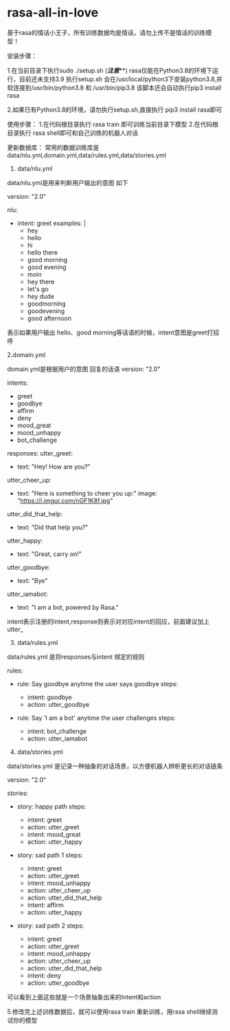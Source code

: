 # rasa-all-in-love
基于rasa的情话小王子，所有训练数据均是情话，请勿上传不是情话的训练模型！


安装步骤：

1.在当前目录下执行sudo ./setup.sh 
(***注意*****)
rasa仅能在Python3.8的环境下运行，目前还未支持3.9
执行setup.sh 会在/usr/local/python3下安装python3.8,并软连接到/usr/bin/python3.8 和 /usr/bin/pip3.8
该脚本还会自动执行pip3 install rasa 

2.如果已有Python3.8的环境，请勿执行setup.sh,直接执行 pip3 install rasa即可


使用步骤：
1.在代码根目录执行 rasa train 即可训练当前目录下模型
2.在代码根目录执行 rasa shell即可和自己训练的机器人对话

更新数据库：
常用的数据训练库是data/nlu.yml,domain.yml,data/rules.yml,data/stories.yml
1. data/nlu.yml

data/nlu.yml是用来判断用户输出的意图
如下

version: "2.0"

nlu:
- intent: greet
  examples: |
    - hey
    - hello
    - hi
    - hello there
    - good morning
    - good evening
    - moin
    - hey there
    - let's go
    - hey dude
    - goodmorning
    - goodevening
    - good afternoon
    
表示如果用户输出 hello、good morning等话语的时候，intent意图是greet打招呼

2.domain.yml 

domain.yml是根据用户的意图 回复的话语 
version: "2.0"

intents:
  - greet
  - goodbye
  - affirm
  - deny
  - mood_great
  - mood_unhappy
  - bot_challenge

responses:
  utter_greet:
  - text: "Hey! How are you?"

  utter_cheer_up:
  - text: "Here is something to cheer you up:"
    image: "https://i.imgur.com/nGF1K8f.jpg"

  utter_did_that_help:
  - text: "Did that help you?"

  utter_happy:
  - text: "Great, carry on!"

  utter_goodbye:
  - text: "Bye"

  utter_iamabot:
  - text: "I am a bot, powered by Rasa."

intent表示注册的Intent,response则表示对对应intent的回应，前面建议加上utter_

3. data/rules.yml

data/rules.yml 是将responses与intent 绑定的规则

rules:

- rule: Say goodbye anytime the user says goodbye
  steps:
  - intent: goodbye
  - action: utter_goodbye

- rule: Say 'I am a bot' anytime the user challenges
  steps:
  - intent: bot_challenge
  - action: utter_iamabot

4. data/stories.yml

data/stories.yml 是记录一种抽象的对话场景，以方便机器人辨析更长的对话链条

version: "2.0"

stories:

- story: happy path
  steps:
  - intent: greet
  - action: utter_greet
  - intent: mood_great
  - action: utter_happy

- story: sad path 1
  steps:
  - intent: greet
  - action: utter_greet
  - intent: mood_unhappy
  - action: utter_cheer_up
  - action: utter_did_that_help
  - intent: affirm
  - action: utter_happy

- story: sad path 2
  steps:
  - intent: greet
  - action: utter_greet
  - intent: mood_unhappy
  - action: utter_cheer_up
  - action: utter_did_that_help
  - intent: deny
  - action: utter_goodbye

可以看到上面这些就是一个场景抽象出来的Intent和action 


5.修改完上述训练数据后，就可以使用rasa train 重新训练，用rasa shell继续测试你的模型
